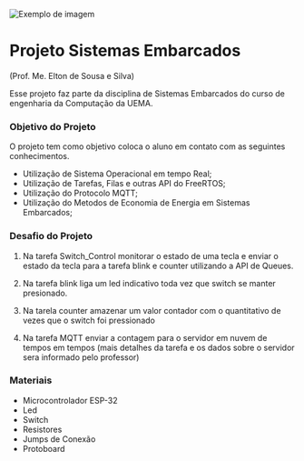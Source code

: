 
![Exemplo de imagem](https://www.uema.br/wp-content/uploads/2023/02/logo-uema-site.png)

# Projeto Sistemas Embarcados
(Prof. Me. Elton de Sousa e Silva)


Esse projeto faz parte da disciplina de Sistemas Embarcados do curso de engenharia da Computação da UEMA.


### Objetivo do Projeto

 O projeto tem como objetivo coloca o aluno em contato com as seguintes conhecimentos.

 * Utilização de Sistema Operacional em tempo Real;
 * Utilização de Tarefas, Filas e outras API do FreeRTOS;
 * Utilização do Protocolo MQTT;
 * Utilização do Metodos de Economia de Energia em Sistemas Embarcados;

 ### Desafio do Projeto

 1. Na tarefa Switch_Control monitorar o estado de uma tecla e enviar o estado da tecla para a tarefa blink e counter utilizando a API de Queues.

 1. Na tarefa blink liga um led indicativo toda vez que switch se manter presionado.

 1. Na tarela counter amazenar um valor contador com o quantitativo de vezes que o switch foi pressionado

 1. Na tarefa MQTT enviar a contagem para o servidor em nuvem de tempos em tempos (mais detalhes da tarefa e os dados sobre o servidor sera informado pelo professor) 

### Materiais

* Microcontrolador ESP-32 
* Led 
* Switch
* Resistores
* Jumps de Conexão
* Protoboard



